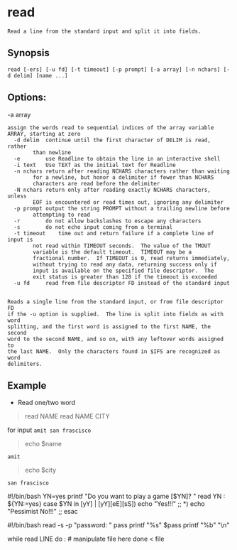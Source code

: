 # read

    Read a line from the standard input and split it into fields.


## Synopsis

`read [-ers] [-u fd] [-t timeout] [-p prompt] [-a array] [-n nchars] [-d delim] [name ...]`


## Options:

-a array

    assign the words read to sequential indices of the array variable ARRAY, starting at zero
      -d delim	continue until the first character of DELIM is read, rather
    		than newline
      -e		use Readline to obtain the line in an interactive shell
      -i text	Use TEXT as the initial text for Readline
      -n nchars	return after reading NCHARS characters rather than waiting
    		for a newline, but honor a delimiter if fewer than NCHARS
    		characters are read before the delimiter
      -N nchars	return only after reading exactly NCHARS characters, unless
    		EOF is encountered or read times out, ignoring any delimiter
      -p prompt	output the string PROMPT without a trailing newline before
    		attempting to read
      -r		do not allow backslashes to escape any characters
      -s		do not echo input coming from a terminal
      -t timeout	time out and return failure if a complete line of input is
    		not read within TIMEOUT seconds.  The value of the TMOUT
    		variable is the default timeout.  TIMEOUT may be a
    		fractional number.  If TIMEOUT is 0, read returns immediately,
    		without trying to read any data, returning success only if
    		input is available on the specified file descriptor.  The
    		exit status is greater than 128 if the timeout is exceeded
      -u fd		read from file descriptor FD instead of the standard input


    Reads a single line from the standard input, or from file descriptor FD
    if the -u option is supplied.  The line is split into fields as with word
    splitting, and the first word is assigned to the first NAME, the second
    word to the second NAME, and so on, with any leftover words assigned to
    the last NAME.  Only the characters found in $IFS are recognized as word
    delimiters.

## Example

* Read one/two word

> read NAME
> read NAME CITY

for input `amit san frascisco`
> echo $name

    amit
> echo $city

    san frascisco




#!/bin/bash
YN=yes
printf "Do you want to play a game [$YN]? "
read YN
: ${YN:=yes}
case $YN in
	[yY] | [yY][eE][sS])
		echo "Yes!!!"
		;;
	*)
		echo "Pessimist No!!!"
		;;
esac


#!/bin/bash
read -s -p "password: " pass
printf "%s" $pass
printf "%b" "\n"

while read LINE
do
: # manipulate file here done < file